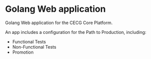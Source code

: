 # Golang Web application

Golang Web application for the CECG Core Platform.

An app includes a configuration for the Path to Production, including:
* Functional Tests
* Non-Functional Tests
* Promotion 
